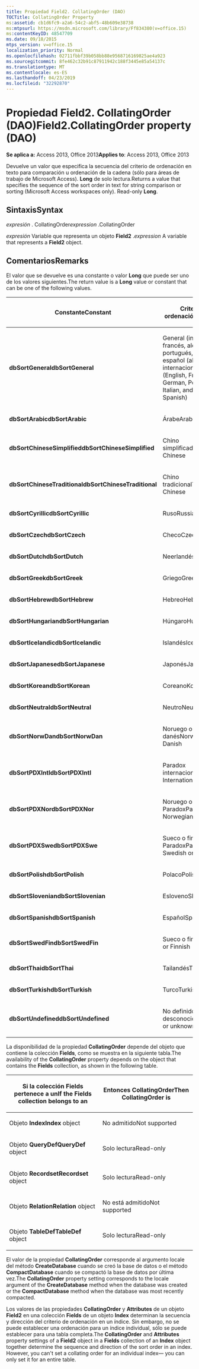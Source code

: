 ```yaml
---
title: Propiedad Field2. CollatingOrder (DAO)
TOCTitle: CollatingOrder Property
ms:assetid: cb1d6fc9-a2a6-54c2-abf5-48b609e38738
ms:mtpsurl: https://msdn.microsoft.com/library/Ff834380(v=office.15)
ms:contentKeyID: 48547709
ms.date: 09/18/2015
mtps_version: v=office.15
localization_priority: Normal
ms.openlocfilehash: 02711fbbf39b058bb88e9568716169825ae4a923
ms.sourcegitcommit: 8fe462c32b91c87911942c188f3445e85a54137c
ms.translationtype: MT
ms.contentlocale: es-ES
ms.lasthandoff: 04/23/2019
ms.locfileid: "32292870"
---
```

# <a name="field2collatingorder-property-dao"></a><span data-ttu-id="a0507-102">Propiedad Field2. CollatingOrder (DAO)</span><span class="sxs-lookup"><span data-stu-id="a0507-102">Field2.CollatingOrder property (DAO)</span></span>


<span data-ttu-id="a0507-103">**Se aplica a:** Access 2013, Office 2013</span><span class="sxs-lookup"><span data-stu-id="a0507-103">**Applies to**: Access 2013, Office 2013</span></span>

<span data-ttu-id="a0507-p101">Devuelve un valor que especifica la secuencia del criterio de ordenación en texto para comparación u ordenación de la cadena (sólo para áreas de trabajo de Microsoft Access). **Long** de solo lectura.</span><span class="sxs-lookup"><span data-stu-id="a0507-p101">Returns a value that specifies the sequence of the sort order in text for string comparison or sorting (Microsoft Access workspaces only). Read-only **Long**.</span></span>

## <a name="syntax"></a><span data-ttu-id="a0507-106">Sintaxis</span><span class="sxs-lookup"><span data-stu-id="a0507-106">Syntax</span></span>

<span data-ttu-id="a0507-107">*expresión* . CollatingOrder</span><span class="sxs-lookup"><span data-stu-id="a0507-107">*expression* .CollatingOrder</span></span>

<span data-ttu-id="a0507-108">*expresión* Variable que representa un objeto **Field2** .</span><span class="sxs-lookup"><span data-stu-id="a0507-108">*expression* A variable that represents a **Field2** object.</span></span>

## <a name="remarks"></a><span data-ttu-id="a0507-109">Comentarios</span><span class="sxs-lookup"><span data-stu-id="a0507-109">Remarks</span></span>

<span data-ttu-id="a0507-110">El valor que se devuelve es una constante o valor **Long** que puede ser uno de los valores siguientes.</span><span class="sxs-lookup"><span data-stu-id="a0507-110">The return value is a **Long** value or constant that can be one of the following values.</span></span>

<table>
<colgroup>
<col style="width: 50%" />
<col style="width: 50%" />
</colgroup>
<thead>
<tr class="header">
<th><p><span data-ttu-id="a0507-111">Constante</span><span class="sxs-lookup"><span data-stu-id="a0507-111">Constant</span></span></p></th>
<th><p><span data-ttu-id="a0507-112">Criterio de ordenación</span><span class="sxs-lookup"><span data-stu-id="a0507-112">Sort order</span></span></p></th>
</tr>
</thead>
<tbody>
<tr class="odd">
<td><p><span data-ttu-id="a0507-113"><strong>dbSortGeneral</strong></span><span class="sxs-lookup"><span data-stu-id="a0507-113"><strong>dbSortGeneral</strong></span></span></p></td>
<td><p><span data-ttu-id="a0507-114">General (inglés, francés, alemán, portugués, italiano y español (alfab. internacional)</span><span class="sxs-lookup"><span data-stu-id="a0507-114">General (English, French, German, Portuguese, Italian, and Modern Spanish)</span></span></p></td>
</tr>
<tr class="even">
<td><p><span data-ttu-id="a0507-115"><strong>dbSortArabic</strong></span><span class="sxs-lookup"><span data-stu-id="a0507-115"><strong>dbSortArabic</strong></span></span></p></td>
<td><p><span data-ttu-id="a0507-116">Árabe</span><span class="sxs-lookup"><span data-stu-id="a0507-116">Arabic</span></span></p></td>
</tr>
<tr class="odd">
<td><p><span data-ttu-id="a0507-117"><strong>dbSortChineseSimplified</strong></span><span class="sxs-lookup"><span data-stu-id="a0507-117"><strong>dbSortChineseSimplified</strong></span></span></p></td>
<td><p><span data-ttu-id="a0507-118">Chino simplificado</span><span class="sxs-lookup"><span data-stu-id="a0507-118">Simplified Chinese</span></span></p></td>
</tr>
<tr class="even">
<td><p><span data-ttu-id="a0507-119"><strong>dbSortChineseTraditional</strong></span><span class="sxs-lookup"><span data-stu-id="a0507-119"><strong>dbSortChineseTraditional</strong></span></span></p></td>
<td><p><span data-ttu-id="a0507-120">Chino tradicional</span><span class="sxs-lookup"><span data-stu-id="a0507-120">Traditional Chinese</span></span></p></td>
</tr>
<tr class="odd">
<td><p><span data-ttu-id="a0507-121"><strong>dbSortCyrillic</strong></span><span class="sxs-lookup"><span data-stu-id="a0507-121"><strong>dbSortCyrillic</strong></span></span></p></td>
<td><p><span data-ttu-id="a0507-122">Ruso</span><span class="sxs-lookup"><span data-stu-id="a0507-122">Russian</span></span></p></td>
</tr>
<tr class="even">
<td><p><span data-ttu-id="a0507-123"><strong>dbSortCzech</strong></span><span class="sxs-lookup"><span data-stu-id="a0507-123"><strong>dbSortCzech</strong></span></span></p></td>
<td><p><span data-ttu-id="a0507-124">Checo</span><span class="sxs-lookup"><span data-stu-id="a0507-124">Czech</span></span></p></td>
</tr>
<tr class="odd">
<td><p><span data-ttu-id="a0507-125"><strong>dbSortDutch</strong></span><span class="sxs-lookup"><span data-stu-id="a0507-125"><strong>dbSortDutch</strong></span></span></p></td>
<td><p><span data-ttu-id="a0507-126">Neerlandés</span><span class="sxs-lookup"><span data-stu-id="a0507-126">Dutch</span></span></p></td>
</tr>
<tr class="even">
<td><p><span data-ttu-id="a0507-127"><strong>dbSortGreek</strong></span><span class="sxs-lookup"><span data-stu-id="a0507-127"><strong>dbSortGreek</strong></span></span></p></td>
<td><p><span data-ttu-id="a0507-128">Griego</span><span class="sxs-lookup"><span data-stu-id="a0507-128">Greek</span></span></p></td>
</tr>
<tr class="odd">
<td><p><span data-ttu-id="a0507-129"><strong>dbSortHebrew</strong></span><span class="sxs-lookup"><span data-stu-id="a0507-129"><strong>dbSortHebrew</strong></span></span></p></td>
<td><p><span data-ttu-id="a0507-130">Hebreo</span><span class="sxs-lookup"><span data-stu-id="a0507-130">Hebrew</span></span></p></td>
</tr>
<tr class="even">
<td><p><span data-ttu-id="a0507-131"><strong>dbSortHungarian</strong></span><span class="sxs-lookup"><span data-stu-id="a0507-131"><strong>dbSortHungarian</strong></span></span></p></td>
<td><p><span data-ttu-id="a0507-132">Húngaro</span><span class="sxs-lookup"><span data-stu-id="a0507-132">Hungarian</span></span></p></td>
</tr>
<tr class="odd">
<td><p><span data-ttu-id="a0507-133"><strong>dbSortIcelandic</strong></span><span class="sxs-lookup"><span data-stu-id="a0507-133"><strong>dbSortIcelandic</strong></span></span></p></td>
<td><p><span data-ttu-id="a0507-134">Islandés</span><span class="sxs-lookup"><span data-stu-id="a0507-134">Icelandic</span></span></p></td>
</tr>
<tr class="even">
<td><p><span data-ttu-id="a0507-135"><strong>dbSortJapanese</strong></span><span class="sxs-lookup"><span data-stu-id="a0507-135"><strong>dbSortJapanese</strong></span></span></p></td>
<td><p><span data-ttu-id="a0507-136">Japonés</span><span class="sxs-lookup"><span data-stu-id="a0507-136">Japanese</span></span></p></td>
</tr>
<tr class="odd">
<td><p><span data-ttu-id="a0507-137"><strong>dbSortKorean</strong></span><span class="sxs-lookup"><span data-stu-id="a0507-137"><strong>dbSortKorean</strong></span></span></p></td>
<td><p><span data-ttu-id="a0507-138">Coreano</span><span class="sxs-lookup"><span data-stu-id="a0507-138">Korean</span></span></p></td>
</tr>
<tr class="even">
<td><p><span data-ttu-id="a0507-139"><strong>dbSortNeutral</strong></span><span class="sxs-lookup"><span data-stu-id="a0507-139"><strong>dbSortNeutral</strong></span></span></p></td>
<td><p><span data-ttu-id="a0507-140">Neutro</span><span class="sxs-lookup"><span data-stu-id="a0507-140">Neutral</span></span></p></td>
</tr>
<tr class="odd">
<td><p><span data-ttu-id="a0507-141"><strong>dbSortNorwDan</strong></span><span class="sxs-lookup"><span data-stu-id="a0507-141"><strong>dbSortNorwDan</strong></span></span></p></td>
<td><p><span data-ttu-id="a0507-142">Noruego o danés</span><span class="sxs-lookup"><span data-stu-id="a0507-142">Norwegian or Danish</span></span></p></td>
</tr>
<tr class="even">
<td><p><span data-ttu-id="a0507-143"><strong>dbSortPDXIntl</strong></span><span class="sxs-lookup"><span data-stu-id="a0507-143"><strong>dbSortPDXIntl</strong></span></span></p></td>
<td><p><span data-ttu-id="a0507-144">Paradox internacional</span><span class="sxs-lookup"><span data-stu-id="a0507-144">Paradox International</span></span></p></td>
</tr>
<tr class="odd">
<td><p><span data-ttu-id="a0507-145"><strong>dbSortPDXNor</strong></span><span class="sxs-lookup"><span data-stu-id="a0507-145"><strong>dbSortPDXNor</strong></span></span></p></td>
<td><p><span data-ttu-id="a0507-146">Noruego o danés Paradox</span><span class="sxs-lookup"><span data-stu-id="a0507-146">Paradox Norwegian or Danish</span></span></p></td>
</tr>
<tr class="even">
<td><p><span data-ttu-id="a0507-147"><strong>dbSortPDXSwe</strong></span><span class="sxs-lookup"><span data-stu-id="a0507-147"><strong>dbSortPDXSwe</strong></span></span></p></td>
<td><p><span data-ttu-id="a0507-148">Sueco o finés Paradox</span><span class="sxs-lookup"><span data-stu-id="a0507-148">Paradox Swedish or Finnish</span></span></p></td>
</tr>
<tr class="odd">
<td><p><span data-ttu-id="a0507-149"><strong>dbSortPolish</strong></span><span class="sxs-lookup"><span data-stu-id="a0507-149"><strong>dbSortPolish</strong></span></span></p></td>
<td><p><span data-ttu-id="a0507-150">Polaco</span><span class="sxs-lookup"><span data-stu-id="a0507-150">Polish</span></span></p></td>
</tr>
<tr class="even">
<td><p><span data-ttu-id="a0507-151"><strong>dbSortSlovenian</strong></span><span class="sxs-lookup"><span data-stu-id="a0507-151"><strong>dbSortSlovenian</strong></span></span></p></td>
<td><p><span data-ttu-id="a0507-152">Esloveno</span><span class="sxs-lookup"><span data-stu-id="a0507-152">Slovenian</span></span></p></td>
</tr>
<tr class="odd">
<td><p><span data-ttu-id="a0507-153"><strong>dbSortSpanish</strong></span><span class="sxs-lookup"><span data-stu-id="a0507-153"><strong>dbSortSpanish</strong></span></span></p></td>
<td><p><span data-ttu-id="a0507-154">Español</span><span class="sxs-lookup"><span data-stu-id="a0507-154">Spanish</span></span></p></td>
</tr>
<tr class="even">
<td><p><span data-ttu-id="a0507-155"><strong>dbSortSwedFin</strong></span><span class="sxs-lookup"><span data-stu-id="a0507-155"><strong>dbSortSwedFin</strong></span></span></p></td>
<td><p><span data-ttu-id="a0507-156">Sueco o finés</span><span class="sxs-lookup"><span data-stu-id="a0507-156">Swedish or Finnish</span></span></p></td>
</tr>
<tr class="odd">
<td><p><span data-ttu-id="a0507-157"><strong>dbSortThai</strong></span><span class="sxs-lookup"><span data-stu-id="a0507-157"><strong>dbSortThai</strong></span></span></p></td>
<td><p><span data-ttu-id="a0507-158">Tailandés</span><span class="sxs-lookup"><span data-stu-id="a0507-158">Thai</span></span></p></td>
</tr>
<tr class="even">
<td><p><span data-ttu-id="a0507-159"><strong>dbSortTurkish</strong></span><span class="sxs-lookup"><span data-stu-id="a0507-159"><strong>dbSortTurkish</strong></span></span></p></td>
<td><p><span data-ttu-id="a0507-160">Turco</span><span class="sxs-lookup"><span data-stu-id="a0507-160">Turkish</span></span></p></td>
</tr>
<tr class="odd">
<td><p><span data-ttu-id="a0507-161"><strong>dbSortUndefined</strong></span><span class="sxs-lookup"><span data-stu-id="a0507-161"><strong>dbSortUndefined</strong></span></span></p></td>
<td><p><span data-ttu-id="a0507-162">No definido o desconocido</span><span class="sxs-lookup"><span data-stu-id="a0507-162">Undefined or unknown</span></span></p></td>
</tr>
</tbody>
</table>


<span data-ttu-id="a0507-163">La disponibilidad de la propiedad **CollatingOrder** depende del objeto que contiene la colección **Fields**, como se muestra en la siguiente tabla.</span><span class="sxs-lookup"><span data-stu-id="a0507-163">The availability of the **CollatingOrder** property depends on the object that contains the **Fields** collection, as shown in the following table.</span></span>

<table>
<colgroup>
<col style="width: 50%" />
<col style="width: 50%" />
</colgroup>
<thead>
<tr class="header">
<th><p><span data-ttu-id="a0507-164">Si la colección Fields pertenece a un</span><span class="sxs-lookup"><span data-stu-id="a0507-164">If the Fields collection belongs to an</span></span></p></th>
<th><p><span data-ttu-id="a0507-165">Entonces CollatingOrder</span><span class="sxs-lookup"><span data-stu-id="a0507-165">Then CollatingOrder is</span></span></p></th>
</tr>
</thead>
<tbody>
<tr class="odd">
<td><p><span data-ttu-id="a0507-166">
						Objeto <strong>Index</strong></span><span class="sxs-lookup"><span data-stu-id="a0507-166"><strong>Index</strong> object</span></span></p></td>
<td><p><span data-ttu-id="a0507-167">No admitido</span><span class="sxs-lookup"><span data-stu-id="a0507-167">Not supported</span></span></p></td>
</tr>
<tr class="even">
<td><p><span data-ttu-id="a0507-168">
						Objeto <strong>QueryDef</strong></span><span class="sxs-lookup"><span data-stu-id="a0507-168"><strong>QueryDef</strong> object</span></span></p></td>
<td><p><span data-ttu-id="a0507-169">Solo lectura</span><span class="sxs-lookup"><span data-stu-id="a0507-169">Read-only</span></span></p></td>
</tr>
<tr class="odd">
<td><p><span data-ttu-id="a0507-170">
						Objeto <strong>Recordset</strong></span><span class="sxs-lookup"><span data-stu-id="a0507-170"><strong>Recordset</strong> object</span></span></p></td>
<td><p><span data-ttu-id="a0507-171">Solo lectura</span><span class="sxs-lookup"><span data-stu-id="a0507-171">Read-only</span></span></p></td>
</tr>
<tr class="even">
<td><p><span data-ttu-id="a0507-172">
						Objeto <strong>Relation</strong></span><span class="sxs-lookup"><span data-stu-id="a0507-172"><strong>Relation</strong> object</span></span></p></td>
<td><p><span data-ttu-id="a0507-173">No está admitido</span><span class="sxs-lookup"><span data-stu-id="a0507-173">Not supported</span></span></p></td>
</tr>
<tr class="odd">
<td><p><span data-ttu-id="a0507-174">
						Objeto <strong>TableDef</strong></span><span class="sxs-lookup"><span data-stu-id="a0507-174"><strong>TableDef</strong> object</span></span></p></td>
<td><p><span data-ttu-id="a0507-175">Solo lectura</span><span class="sxs-lookup"><span data-stu-id="a0507-175">Read-only</span></span></p></td>
</tr>
</tbody>
</table>


<span data-ttu-id="a0507-176">El valor de la propiedad **CollatingOrder** corresponde al argumento locale del método **CreateDatabase** cuando se creó la base de datos o el método **CompactDatabase** cuando se compactó la base de datos por última vez.</span><span class="sxs-lookup"><span data-stu-id="a0507-176">The **CollatingOrder** property setting corresponds to the locale argument of the **CreateDatabase** method when the database was created or the **CompactDatabase** method when the database was most recently compacted.</span></span>

<span data-ttu-id="a0507-p102">Los valores de las propiedades **CollatingOrder** y **Attributes** de un objeto **Field2** en una colección **Fields** de un objeto **Index** determinan la secuencia y dirección del criterio de ordenación en un índice. Sin embargo, no se puede establecer una ordenación para un índice individual, sólo se puede establecer para una tabla completa.</span><span class="sxs-lookup"><span data-stu-id="a0507-p102">The **CollatingOrder** and **Attributes** property settings of a **Field2** object in a **Fields** collection of an **Index** object together determine the sequence and direction of the sort order in an index. However, you can't set a collating order for an individual index— you can only set it for an entire table.</span></span>

